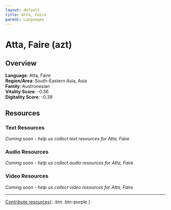 ```yaml
---
layout: default
title: Atta, Faire
parent: Languages
---
```


# Atta, Faire (azt)

## Overview

**Language**: Atta, Faire  
**Region/Area**: South-Eastern Asia, Asia  
**Family**: Austronesian  
**Vitality Score**: -0.36  
**Digitality Score**: -0.39  

## Resources

### Text Resources
*Coming soon - help us collect text resources for Atta, Faire*

### Audio Resources
*Coming soon - help us collect audio resources for Atta, Faire*

### Video Resources
*Coming soon - help us collect video resources for Atta, Faire*

---

[Contribute resources](https://fairtrain.github.io/){: .btn .btn-purple }

